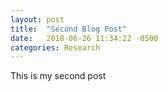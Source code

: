 ```yaml
---
layout: post
title:  "Second Blog Post"
date:   2018-06-26 11:34:22 -0500
categories: Research
---
```

This is my second post


